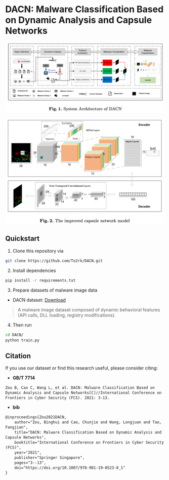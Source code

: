 
# DACN: Malware Classification Based on Dynamic Analysis and Capsule Networks 

![Architecture of DACN](https://github.com/To2rk/DACN/blob/main/imgs/Architecture_of_DACN.png)

![Improved Capsule Network Model in DACN](https://github.com/To2rk/DACN/blob/main/imgs/Improved_Capsule_Network.png)

## Quickstart

1. Clone this repository via

```bash
git clone https://github.com/To2rk/DACN.git
```

2. Install dependencies

```bash
pip install -r requirements.txt
```

3. Prepare datasets of malware image data

- DACN dataset: [Download](https://github.com/To2rk/DACN/blob/main/imgs/DACN_dataset.tar.gz)

> A malware image dataset composed of dynamic behavioral features (API calls, DLL loading, registry modifications).

4. Then run

```bash
cd DACN/
python train.py
```

## Citation

If you use our dataset or find this research useful, please consider citing:

- **GB/T 7714**

```
Zou B, Cao C, Wang L, et al. DACN: Malware Classification Based on Dynamic Analysis and Capsule Networks[C]//International Conference on Frontiers in Cyber Security (FCS). 2021: 3-13.
```

- **bib**

```
@inproceedings{Zou2021DACN,
    author="Zou, Binghui and Cao, Chunjie and Wang, Longjuan and Tao, Fangjian",
    title="DACN: Malware Classification Based on Dynamic Analysis and Capsule Networks",
    booktitle="International Conference on Frontiers in Cyber Security (FCS)",
    year="2021",
    publisher="Springer Singapore",
    pages="3--13",
    doi="https://doi.org/10.1007/978-981-19-0523-0_1"
}
```
